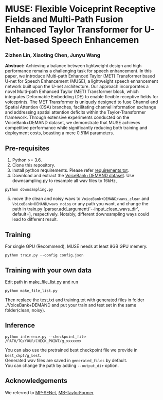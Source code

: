 # MUSE: Flexible Voiceprint Receptive Fields and Multi-Path Fusion Enhanced Taylor Transformer for U-Net-based Speech Enhancemen
### Zizhen Lin, Xiaoting Chen, Junyu Wang

**Abstract:** 
 Achieving a balance between lightweight design and high performance remains a challenging task for speech enhancement. In this paper, we introduce Multi-path Enhanced Taylor (MET) Transformer based U-net for Speech Enhancement (MUSE), a lightweight speech enhancement network built upon the U-net architecture. Our approach incorporates a novel Multi-path Enhanced Taylor (MET) Transformer block, which integrates Deformable Embedding (DE) to enable flexible receptive fields for voiceprints. The MET Transformer is uniquely designed to fuse Channel and Spatial Attention (CSA) branches, facilitating channel information exchange and addressing spatial attention deficits within the Taylor-Transformer framework. Through extensive experiments conducted on the VoiceBank+DEMAND dataset, we demonstrate that MUSE achieves competitive performance while significantly reducing both training and deployment costs, boasting a mere 0.51M parameters.


## Pre-requisites
1. Python >= 3.6.
2. Clone this repository.
3. Install python requirements. Please refer [requirements.txt](https://github.com/yxlu-0102/MP-SENet/blob/main/requirements.txt).
4. Download and extract the [VoiceBank+DEMAND dataset](https://datashare.ed.ac.uk/handle/10283/1942). Use downsampling.py to resample all wav files to 16kHz, 
```
python downsampling.py
```
5. move the clean and noisy wavs to `VoiceBank+DEMAND/wavs_clean` and `VoiceBank+DEMAND/wavs_noisy` or any path you want, and change the path in train.py [parser.add_argument('--input_clean_wavs_dir', default=], respectively. Notably, different downsampling ways could lead to different result. 

## Training
For single GPU (Recommend), MUSE needs at least 8GB GPU memery.
```
python train.py --config config.json
```

## Training with your own data

Edit path in make_file_list.py and run

```
python make_file_list.py
```
Then replace the test.txt and training.txt with generated files in folder ./VoiceBank+DEMAND and put your train and test set in the same folder(clean, noisy).

## Inference
```
python inference.py --checkpoint_file /PATH/TO/YOUR/CHECK_POINT/g_xxxxxxx
```
You can also use the pretrained best checkpoint file we provide in `best_ckpt/g_best`.<br>
Generated wav files are saved in `generated_files` by default.<br>
You can change the path by adding `--output_dir` option.


## Acknowledgements
We referred to [MP-SENet](https://github.com/yxlu-0102/MP-SENet), [MB-TaylorFormer](https://github.com/FVL2020/ICCV-2023-MB-TaylorFormer)
